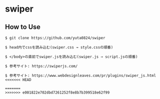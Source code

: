 # swiper
## How to Use
```
$ git clone https://github.com/yuta0824/swiper
```
```
$ head内でcssを読み込む(swiper.css → style.cssの順番)
```
```
$ </body>の直前でswiper.jsを読み込む(swiper.js → script.jsの順番)
```
```
$ 参考サイト: https://swiperjs.com/
```
```
$ 参考サイト: https://www.webdesignleaves.com/pr/plugins/swiper_js.html
<<<<<<< HEAD

=======
>>>>>>> e001822e702dbd7261252f8e8b7b399518e62f99
